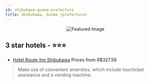 ```yaml
---
id: shibukawa-gunma-prefecture
title: Shibukawa, Gunma (prefecture)
---
```


<center><img src="https://i.travelapi.com/hotels/5000000/4660000/4658200/4658144/c53e1f41_b.jpg" alt="Featured Image" /></center>


##  3 star hotels - ⭐️⭐️⭐️

-    [Hotel Route-Inn Shibukawa](https://us.hurb.com/hotels/shibukawa/hotel-route-inn-shibukawa-JNP-JP352155?cmp=18055) Prices from R$327.56
   > Make use of convenient amenities, which include tour/ticket assistance and a vending machine.
